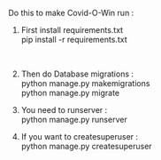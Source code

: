 Do this to make Covid-O-Win run :
<br>
1. First install requirements.txt <br>
pip install -r requirements.txt
<br>

2. Then do Database migrations : <br>
python manage.py makemigrations<br>
python manage.py migrate<br>

3. You need to runserver :<br>
python manage.py runserver<br>

4. If you want to createsuperuser : <br>
python manage.py createsuperuser<br>
